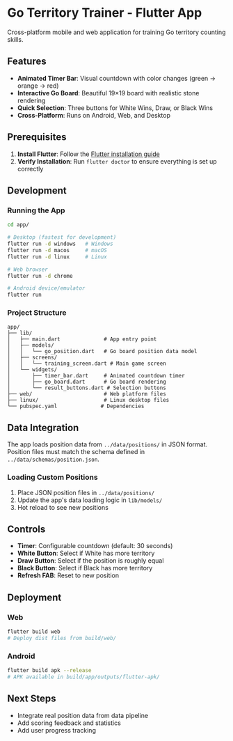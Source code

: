 # Go Territory Trainer - Flutter App

Cross-platform mobile and web application for training Go territory counting skills.

## Features

- **Animated Timer Bar**: Visual countdown with color changes (green → orange → red)
- **Interactive Go Board**: Beautiful 19×19 board with realistic stone rendering
- **Quick Selection**: Three buttons for White Wins, Draw, or Black Wins
- **Cross-Platform**: Runs on Android, Web, and Desktop

## Prerequisites

1. **Install Flutter**: Follow the [Flutter installation guide](https://docs.flutter.dev/get-started/install)
2. **Verify Installation**: Run `flutter doctor` to ensure everything is set up correctly

## Development

### Running the App

```bash
cd app/

# Desktop (fastest for development)
flutter run -d windows   # Windows
flutter run -d macos     # macOS
flutter run -d linux     # Linux

# Web browser
flutter run -d chrome

# Android device/emulator
flutter run
```

### Project Structure

```
app/
├── lib/
│   ├── main.dart              # App entry point
│   ├── models/
│   │   └── go_position.dart   # Go board position data model
│   ├── screens/
│   │   └── training_screen.dart # Main game screen
│   └── widgets/
│       ├── timer_bar.dart     # Animated countdown timer
│       ├── go_board.dart      # Go board rendering
│       └── result_buttons.dart # Selection buttons
├── web/                       # Web platform files
├── linux/                     # Linux desktop files
└── pubspec.yaml              # Dependencies
```

## Data Integration

The app loads position data from `../data/positions/` in JSON format. Position files must match the schema defined in `../data/schemas/position.json`.

### Loading Custom Positions

1. Place JSON position files in `../data/positions/`
2. Update the app's data loading logic in `lib/models/`
3. Hot reload to see new positions

## Controls

- **Timer**: Configurable countdown (default: 30 seconds)
- **White Button**: Select if White has more territory
- **Draw Button**: Select if the position is roughly equal
- **Black Button**: Select if Black has more territory
- **Refresh FAB**: Reset to new position

## Deployment

### Web
```bash
flutter build web
# Deploy dist files from build/web/
```

### Android
```bash
flutter build apk --release
# APK available in build/app/outputs/flutter-apk/
```

## Next Steps

- Integrate real position data from data pipeline
- Add scoring feedback and statistics
- Add user progress tracking